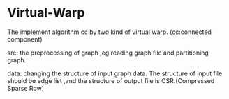 # Virtual-Warp
The implement algorithm cc by two kind of virtual warp. (cc:connected component)


src: the preprocessing of graph ,eg.reading graph file and partitioning graph.

data: changing the structure of input graph data. The structure of input file should be edge list ,and the structure of output file is CSR.(Compressed Sparse Row)
